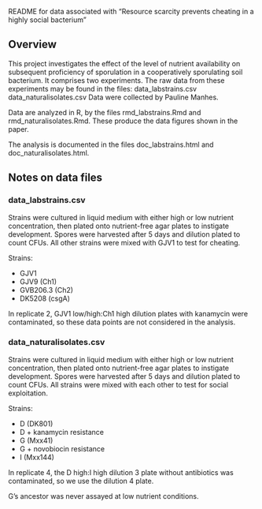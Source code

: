 README for data associated with “Resource scarcity prevents cheating in a highly social bacterium”

## Overview
This project investigates the effect of the level of nutrient availability on subsequent proficiency of sporulation in a cooperatively sporulating soil bacterium. It comprises two experiments. The raw data from these experiments may be found in the files:
data_labstrains.csv
data_naturalisolates.csv
Data were collected by Pauline Manhes.

Data are analyzed in R, by the files rmd_labstrains.Rmd and rmd_naturalisolates.Rmd. These produce the data figures shown in the paper. 

The analysis is documented in the files doc_labstrains.html and doc_naturalisolates.html.

## Notes on data files
### data_labstrains.csv

Strains were cultured in liquid medium with either high or low nutrient concentration, then plated onto nutrient-free agar plates to instigate development. Spores were harvested after 5 days and dilution plated to count CFUs. All other strains were mixed with GJV1 to test for cheating.

Strains:
- GJV1
- GJV9 (Ch1)
- GVB206.3 (Ch2)
- DK5208 (csgA)

In replicate 2, GJV1 low/high:Ch1 high dilution plates with kanamycin were contaminated, so these data points are not considered in the analysis.

### data_naturalisolates.csv

Strains were cultured in liquid medium with either high or low nutrient concentration, then plated onto nutrient-free agar plates to instigate development. Spores were harvested after 5 days and dilution plated to count CFUs. All strains were mixed with each other to test for social exploitation.

Strains:
- D (DK801)
- D + kanamycin resistance
- G (Mxx41)
- G + novobiocin resistance
- I (Mxx144)

In replicate 4, the D high:I high dilution 3 plate without antibiotics was contaminated, so we use the dilution 4 plate.

G’s ancestor was never assayed at low nutrient conditions.
